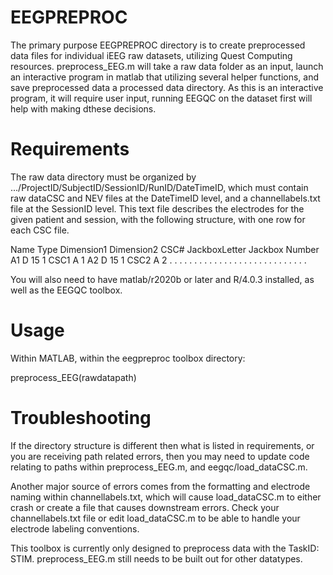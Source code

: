 # EEGPREPROC

The primary purpose EEGPREPROC directory is to create preprocessed data files for individual iEEG raw datasets, utilizing Quest Computing resources. preprocess_EEG.m will take a raw data folder as an input, launch an interactive program in matlab that utilizing several helper functions, and save preprocessed data a processed data directory. As this is an interactive program, it will require user input, running EEGQC on the dataset first will help with making dthese decisions.

# Requirements

The raw data directory must be organized by .../ProjectID/SubjectID/SessionID/RunID/DateTimeID, which must contain raw dataCSC and NEV files at the DateTimeID level, and a channellabels.txt file at the SessionID level. This text file describes the electrodes for the given patient and session, with the following structure, with one row for each CSC file.

Name Type Dimension1 Dimension2 CSC# JackboxLetter Jackbox Number
A1     D      15           1    CSC1       A              1
A2     D      15           1    CSC2       A              2
.      .       .           .      .        .              .
.      .       .           .      .        .              .
.      .       .           .      .        .              .
.      .       .           .      .        .              .

You will also need to have matlab/r2020b or later and R/4.0.3 installed, as well as the EEGQC toolbox.

# Usage
Within MATLAB, within the eegpreproc toolbox directory:

preprocess_EEG(rawdatapath)

# Troubleshooting

If the directory structure is different then what is listed in requirements, or you are receiving path related errors, then you may need to update code relating to paths within preprocess_EEG.m, and  eegqc/load_dataCSC.m.

Another major source of errors comes from the formatting and electrode naming within channellabels.txt, which will cause load_dataCSC.m to either crash or create a file that causes downstream errors. Check your channellabels.txt file or edit load_dataCSC.m to be able to handle your electrode labeling conventions.

This toolbox is currently only designed to preprocess data with the TaskID: STIM. preprocess_EEG.m still needs to be built out for other datatypes.



